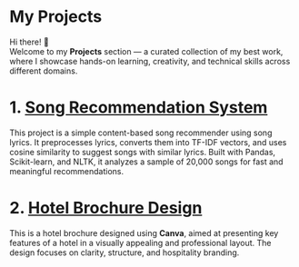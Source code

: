 # My Projects

Hi there! 👋  
Welcome to my **Projects** section — a curated collection of my best work, where I showcase hands-on learning, creativity, and technical skills across different domains.

# 1. [Song Recommendation System](https://github.com/DEEPAK-RAMGIRI/Information-Retrieval-System-IRS-/blob/main/PROJECT.ipynb)
This project is a simple content-based song recommender using song lyrics. It preprocesses lyrics, converts them into TF-IDF vectors, and uses cosine similarity to suggest songs with similar lyrics. Built with Pandas, Scikit-learn, and NLTK, it analyzes a sample of 20,000 songs for fast and meaningful recommendations.


# 2. [Hotel Brochure Design](https://www.canva.com/design/DAGIq3OqnRM/GYtdP6tfdcAs62uNdLqeNA/edit?utm_content=DAGIq3OqnRM&utm_campaign=designshare&utm_medium=link2&utm_source=sharebutton)
This is a hotel brochure designed using **Canva**, aimed at presenting key features of a hotel in a visually appealing and professional layout. The design focuses on clarity, structure, and hospitality branding.


